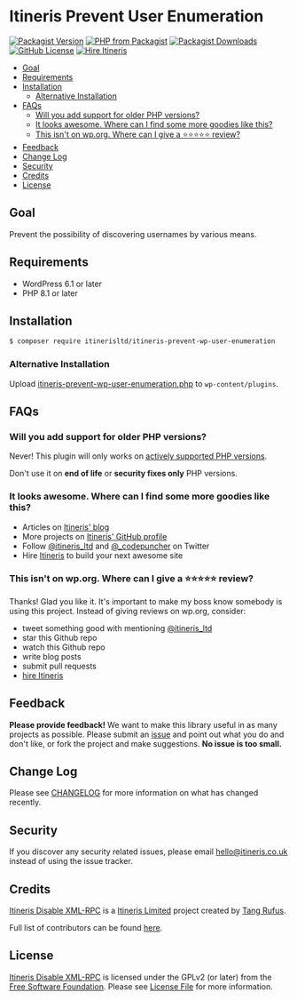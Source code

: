 # Itineris Prevent User Enumeration

[![Packagist Version](https://img.shields.io/packagist/v/itinerisltd/itineris-prevent-wp-user-enumeration.svg)](https://packagist.org/packages/itinerisltd/itineris-prevent-wp-user-enumeration)
[![PHP from Packagist](https://img.shields.io/packagist/php-v/itinerisltd/itineris-prevent-wp-user-enumeration.svg)](https://packagist.org/packages/itinerisltd/itineris-prevent-wp-user-enumeration)
[![Packagist Downloads](https://img.shields.io/packagist/dt/itinerisltd/itineris-prevent-wp-user-enumeration.svg)](https://packagist.org/packages/itinerisltd/itineris-prevent-wp-user-enumeration)
[![GitHub License](https://img.shields.io/github/license/itinerisltd/itineris-prevent-wp-user-enumeration.svg)](https://github.com/ItinerisLtd/itineris-prevent-wp-user-enumeration/blob/master/LICENSE)
[![Hire Itineris](https://img.shields.io/badge/Hire-Itineris-ff69b4.svg)](https://www.itineris.co.uk/contact/)

<!-- START doctoc generated TOC please keep comment here to allow auto update -->
<!-- DON'T EDIT THIS SECTION, INSTEAD RE-RUN doctoc TO UPDATE -->

- [Goal](#goal)
- [Requirements](#requirements)
- [Installation](#installation)
  - [Alternative Installation](#alternative-installation)
- [FAQs](#faqs)
  - [Will you add support for older PHP versions?](#will-you-add-support-for-older-php-versions)
  - [It looks awesome. Where can I find some more goodies like this?](#it-looks-awesome-where-can-i-find-some-more-goodies-like-this)
  - [This isn't on wp.org. Where can I give a ⭐️⭐️⭐️⭐️⭐️ review?](#this-isnt-on-wporg-where-can-i-give-a-%EF%B8%8F%EF%B8%8F%EF%B8%8F%EF%B8%8F%EF%B8%8F-review)
- [Feedback](#feedback)
- [Change Log](#change-log)
- [Security](#security)
- [Credits](#credits)
- [License](#license)

<!-- END doctoc generated TOC please keep comment here to allow auto update -->

## Goal

Prevent the possibility of discovering usernames by various means.

## Requirements

- WordPress 6.1 or later
- PHP 8.1 or later

## Installation

```bash
$ composer require itinerisltd/itineris-prevent-wp-user-enumeration
```

### Alternative Installation

Upload [itineris-prevent-wp-user-enumeration.php](./itineris-prevent-wp-user-enumeration.php) to `wp-content/plugins`.

## FAQs

### Will you add support for older PHP versions?

Never! This plugin will only works on [actively supported PHP versions](https://secure.php.net/supported-versions.php).

Don't use it on **end of life** or **security fixes only** PHP versions.

### It looks awesome. Where can I find some more goodies like this?

- Articles on [Itineris' blog](https://www.itineris.co.uk/blog/)
- More projects on [Itineris' GitHub profile](https://github.com/itinerisltd)
- Follow [@itineris_ltd](https://twitter.com/itineris_ltd) and [@\_codepuncher](https://twitter.com/_codepuncher) on Twitter
- Hire [Itineris](https://www.itineris.co.uk/services/) to build your next awesome site

### This isn't on wp.org. Where can I give a ⭐️⭐️⭐️⭐️⭐️ review?

Thanks! Glad you like it. It's important to make my boss know somebody is using this project. Instead of giving reviews on wp.org, consider:

- tweet something good with mentioning [@itineris_ltd](https://twitter.com/itineris_ltd)
- star this Github repo
- watch this Github repo
- write blog posts
- submit pull requests
- [hire Itineris](https://www.itineris.co.uk/services/)

## Feedback

**Please provide feedback!** We want to make this library useful in as many projects as possible.
Please submit an [issue](https://github.com/ItinerisLtd/itineris-prevent-wp-user-enumeration/issues/new) and point out what you do and don't like, or fork the project and make suggestions.
**No issue is too small.**

## Change Log

Please see [CHANGELOG](./CHANGELOG.md) for more information on what has changed recently.

## Security

If you discover any security related issues, please email hello@itineris.co.uk instead of using the issue tracker.

## Credits

[Itineris Disable XML-RPC](https://github.com/ItinerisLtd/itineris-prevent-wp-user-enumeration) is a [Itineris Limited](https://www.itineris.co.uk/) project created by [Tang Rufus](https://typist.tech).

Full list of contributors can be found [here](https://github.com/ItinerisLtd/itineris-prevent-wp-user-enumeration/graphs/contributors).

## License

[Itineris Disable XML-RPC](https://github.com/ItinerisLtd/itineris-prevent-wp-user-enumeration) is licensed under the GPLv2 (or later) from the [Free Software Foundation](http://www.fsf.org/).
Please see [License File](LICENSE) for more information.
